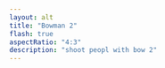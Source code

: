 ```yaml
---
layout: alt
title: "Bowman 2"
flash: true
aspectRatio: "4:3"
description: "shoot peopl with bow 2"
---
```

